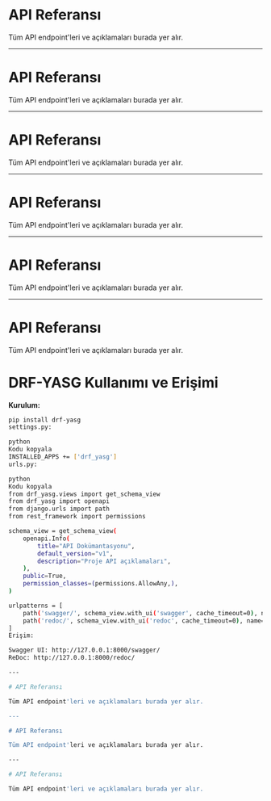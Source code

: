 # API Referansı

Tüm API endpoint'leri ve açıklamaları burada yer alır.

---

# API Referansı

Tüm API endpoint'leri ve açıklamaları burada yer alır.

---

# API Referansı

Tüm API endpoint'leri ve açıklamaları burada yer alır.

---

# API Referansı

Tüm API endpoint'leri ve açıklamaları burada yer alır.

---

# API Referansı

Tüm API endpoint'leri ve açıklamaları burada yer alır.

---

# API Referansı

Tüm API endpoint'leri ve açıklamaları burada yer alır.


# DRF-YASG Kullanımı ve Erişimi

**Kurulum:**
```bash
pip install drf-yasg
settings.py:

python
Kodu kopyala
INSTALLED_APPS += ['drf_yasg']
urls.py:

python
Kodu kopyala
from drf_yasg.views import get_schema_view
from drf_yasg import openapi
from django.urls import path
from rest_framework import permissions

schema_view = get_schema_view(
    openapi.Info(
        title="API Dokümantasyonu",
        default_version="v1",
        description="Proje API açıklamaları",
    ),
    public=True,
    permission_classes=(permissions.AllowAny,),
)

urlpatterns = [
    path('swagger/', schema_view.with_ui('swagger', cache_timeout=0), name='swagger-ui'),
    path('redoc/', schema_view.with_ui('redoc', cache_timeout=0), name='redoc'),
]
Erişim:

Swagger UI: http://127.0.0.1:8000/swagger/
ReDoc: http://127.0.0.1:8000/redoc/

---

# API Referansı

Tüm API endpoint'leri ve açıklamaları burada yer alır.

---

# API Referansı

Tüm API endpoint'leri ve açıklamaları burada yer alır.

---

# API Referansı

Tüm API endpoint'leri ve açıklamaları burada yer alır.